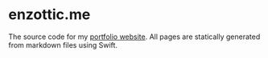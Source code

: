 # enzottic.me

The source code for my [portfolio website](https://enzottic.me/). All pages are statically generated from markdown files using Swift.
